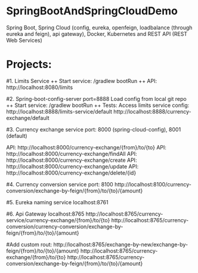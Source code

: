 # SpringBootAndSpringCloudDemo
Spring Boot, Spring Cloud (config, eureka, openfeign, loadbalance (through eureka and feign), api gateway), Docker, Kubernetes and REST API (REST Web Services)

# Projects:
#1. Limits Service
++ Start service: /gradlew bootRun
++ API: http://localhost:8080/limits

#2. Spring-boot-config-server
port=8888
Load config from local git repo
++ Start service: /gradlew bootRun
++ Tests: 
Access limits service config: 
http://localhost:8888/limits-service/default
http://localhost:8888/currency-exchange/default

#3. Currency exchange service 
port: 8000 (spring-cloud-config), 8001 (default)

API: http://localhost:8000/currency-exchange/{from}/to/{to}
API: http://localhost:8000/currency-exchange/findAll
API: http://localhost:8000/currency-exchange/create
API: http://localhost:8000/currency-exchange/update
API: http://localhost:8000/currency-exchange/delete/{id}

#4. Currency conversion service
port: 8100
http://localhost:8100/currency-conversion/exchange-by-feign/{from}/to/{to}/{amount}

#5. Eureka naming service
localhost:8761

#6. Api Gateway
localhost:8765
http://localhost:8765/currency-service/currency-exchange/{from}/to/{to}
http://localhost:8765/currency-conversion/currency-conversion/exchange-by-feign/{from}/to/{to}/{amount}

#Add custom rout: http://localhost:8765/exchange-by-new/exchange-by-feign/{from}/to/{to}/{amount}
http://localhost:8765/currency-exchange/{from}/to/{to}
http://localhost:8765/currency-conversion/exchange-by-feign/{from}/to/{to}/{amount}


